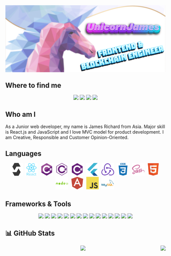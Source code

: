 <img align="center" src="https://raw.githubusercontent.com/UnicornJames/UnicornJames/main/header_img.png" />

## Where to find me
                                                                                                                        
<p align='center'>
  <a href='mailto:unicornjameser@gmail.com'><img src='https://img.shields.io/badge/-unicornjameser@gmail.com-c14438?style=flat-square&logo=Gmail&logoColor=white' /></a>
  <a href='https://t.me/jameserHiro'><img src='https://img.shields.io/badge/-Telegram-blue?style=flat-square&logo=Telegram&logoColor=white' /></a>
  <a href='https://medium.com/@unicornjameser'><img src='https://img.shields.io/badge/-Medium-03a57a?style=flat-square&labelColor=000000&logo=Medium' /></a>
  <a href='https://join.skype.com/invite/wb9JoM69dZcA'><img src='https://img.shields.io/badge/-Skype-blue?style=flat-square&logo=Skype&logoColor=white' /></a>
</p>

## Who am I

<p align='left'>
As a Junior web developer, my name is James Richard from Asia.
Major skill is React.js and JavaScript and I love MVC model for product development.
I am Creative, Responsible and Customer Opinion-Oriented.
</p>

## Languages
                                                                                                                              
<p align='center'>
  <img src="https://github.com/devicons/devicon/blob/master/icons/solidity/solidity-plain.svg" title="solidity" alt="solidity" width="40" height="40"/>&nbsp;
<!--   <img src="https://github.com/devicons/devicon/blob/master/icons/rust/rust-plain.svg" title="rust" alt="rust" width="40" height="40"/>&nbsp; -->
  <img src="https://github.com/devicons/devicon/blob/master/icons/react/react-original-wordmark.svg" title="React" alt="React" width="40" height="40"/>&nbsp;
  <img src="https://github.com/devicons/devicon/blob/master/icons/csharp/csharp-original.svg" title="C-sharp" alt="C-sharp" width="40" height="40"/>&nbsp;
  <img src="https://github.com/devicons/devicon/blob/master/icons/csharp/csharp-line.svg" title="C-sharp" alt="C-sharp" width="40" height="40"/>&nbsp;
  <img src="https://github.com/devicons/devicon/blob/master/icons/csharp/csharp-plain.svg" title="C-sharp" alt="C-sharp" width="40" height="40"/>&nbsp;
  <img src="https://github.com/devicons/devicon/blob/master/icons/flutter/flutter-original.svg" title="Flutter" alt="Flutter" width="40" height="40"/>&nbsp;
  <img src="https://github.com/devicons/devicon/blob/master/icons/redux/redux-original.svg" title="Redux" alt="Redux " width="40" height="40"/>&nbsp;
  <img src="https://github.com/devicons/devicon/blob/master/icons/css3/css3-plain-wordmark.svg"  title="CSS3" alt="CSS" width="40" height="40"/>&nbsp;
  <img src="https://github.com/devicons/devicon/blob/master/icons/sass/sass-original.svg"  title="CSS3" alt="SCSS" width="40" height="40"/>&nbsp;
  <img src="https://github.com/devicons/devicon/blob/master/icons/html5/html5-original.svg" title="HTML5" alt="HTML" width="40" height="40"/>&nbsp;
  <img src="https://github.com/devicons/devicon/blob/master/icons/nodejs/nodejs-plain-wordmark.svg" title="Node.js" alt="Java" width="40" height="40"/>&nbsp;
  <img src="https://github.com/devicons/devicon/blob/master/icons/angularjs/angularjs-plain.svg" title="Angular.js" alt="Angular" width="40" height="40"/>&nbsp;
  <img src="https://github.com/devicons/devicon/blob/master/icons/javascript/javascript-original.svg" title="JavaScript" alt="JavaScript" width="40" height="40"/>&nbsp;
<!--   <img src="https://github.com/devicons/devicon/blob/master/icons/gatsby/gatsby-original.svg" title="Gatsby"  alt="Gatsby" width="40" height="40"/>&nbsp; -->
  <img src="https://github.com/devicons/devicon/blob/master/icons/mysql/mysql-original-wordmark.svg" title="MySQL"  alt="MySQL" width="40" height="40"/>&nbsp;
</p>

## Frameworks & Tools

<p align='center'>
  
  <img src='https://img.shields.io/badge/-Blockchain-121D33?style=flat-square&logo=Blockchain.com&logoColor=white' />
  <img src='https://img.shields.io/badge/-Laravel-FF2D20?style=flat-square&logo=Laravel&logoColor=white' />
  <img src='https://img.shields.io/badge/-Codeigniter-EF4223?style=flat-square&logo=Codeigniter&logoColor=white' />
                                                                                                                                               
  <img src='https://img.shields.io/badge/-VisualStudioCode-007ACC?style=flat-square&logo=VisualStudioCode&logoColor=white' />
  <img src='https://img.shields.io/badge/-VisualStudio-007ACC?style=flat-square&logo=VisualStudio&logoColor=white' />
  <img src='https://img.shields.io/badge/-XAMPP-FB7A24?style=flat-square&logo=XAMPP&logoColor=white' />
  
  <img src='https://img.shields.io/badge/-AdobePhotoshop-31A8FF?style=flat-square&logo=AdobePhotoshop&logoColor=white' />
  <img src='https://img.shields.io/badge/-Figma-F24E1E?style=flat-square&logo=Figma&logoColor=white' />
  
  <img src='https://img.shields.io/badge/-Replit-667881?style=flat-square&logo=Replit&logoColor=white' />
  <img src='https://img.shields.io/badge/-Netlify-00C7B7?style=flat-square&logo=Netlify&logoColor=white' />
  <img src='https://img.shields.io/badge/-Vercel-000000?style=flat-square&logo=Vercel&logoColor=white' />
  <img src='https://img.shields.io/badge/-Postman-FF6C37?style=flat-square&logo=Postman&logoColor=white' />
                                                                                                                                               
  <img src='https://img.shields.io/badge/-Github-181717?style=flat-square&logo=Github&logoColor=white' />
  <img src='https://img.shields.io/badge/-Codepen-000000?style=flat-square&logo=Codepen&logoColor=white' />
  <img src='https://img.shields.io/badge/-CodeSandbox-000000?style=flat-square&logo=CodeSandbox&logoColor=white' />
</p>

<h2>📊 GitHub Stats </h2>
<p>
<img align="right" height="150px" src="https://github-readme-stats.vercel.app/api/top-langs/?username=UnicornJames&layout=compact&theme=github_dark">
</p>                                                                                                                           

<p align='center'>
  <img src='https://metrics.lecoq.io/UnicornJames?template=classic&isocalendar=1&languages=1&achievements=1&people=1&isocalendar.duration=full-year&languages.limit=8&languages.threshold=0%25&languages.colors=github&languages.sections=most-used&languages.indepth=false&languages.analysis.timeout=15&languages.categories=markup%2C%20programming&languages.recent.categories=markup%2C%20programming&languages.recent.load=300&languages.recent.days=14&people.limit=24&people.identicons=false&people.size=28&people.types=followers%2C%20following&people.shuffle=false&achievements.threshold=C&achievements.secrets=true&achievements.display=detailed&achievements.limit=0&config.timezone=Europe%2FBudapest' />
</p>
